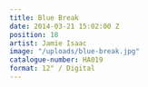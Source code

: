 ```yaml
---
title: Blue Break
date: 2014-03-21 15:02:00 Z
position: 18
artist: Jamie Isaac
image: "/uploads/blue-break.jpg"
catalogue-number: HA019
format: 12" / Digital
---
```


